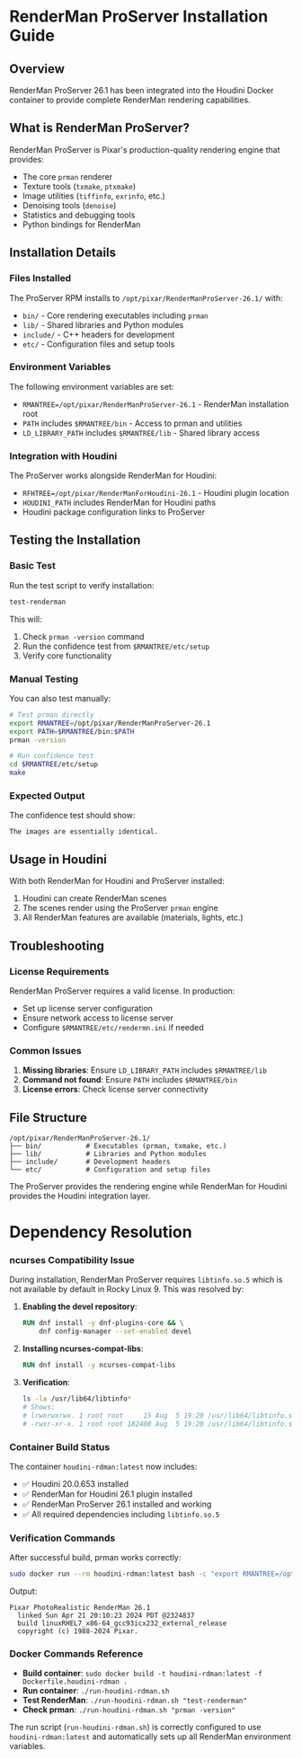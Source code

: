 # RenderMan ProServer Installation Guide

## Overview
RenderMan ProServer 26.1 has been integrated into the Houdini Docker container to provide complete RenderMan rendering capabilities.

## What is RenderMan ProServer?
RenderMan ProServer is Pixar's production-quality rendering engine that provides:
- The core `prman` renderer
- Texture tools (`txmake`, `ptxmake`)
- Image utilities (`tiffinfo`, `exrinfo`, etc.)
- Denoising tools (`denoise`)
- Statistics and debugging tools
- Python bindings for RenderMan

## Installation Details

### Files Installed
The ProServer RPM installs to `/opt/pixar/RenderManProServer-26.1/` with:
- `bin/` - Core rendering executables including `prman`
- `lib/` - Shared libraries and Python modules
- `include/` - C++ headers for development
- `etc/` - Configuration files and setup tools

### Environment Variables
The following environment variables are set:
- `RMANTREE=/opt/pixar/RenderManProServer-26.1` - RenderMan installation root
- `PATH` includes `$RMANTREE/bin` - Access to prman and utilities
- `LD_LIBRARY_PATH` includes `$RMANTREE/lib` - Shared library access

### Integration with Houdini
The ProServer works alongside RenderMan for Houdini:
- `RFHTREE=/opt/pixar/RenderManForHoudini-26.1` - Houdini plugin location
- `HOUDINI_PATH` includes RenderMan for Houdini paths
- Houdini package configuration links to ProServer

## Testing the Installation

### Basic Test
Run the test script to verify installation:
```bash
test-renderman
```

This will:
1. Check `prman -version` command
2. Run the confidence test from `$RMANTREE/etc/setup`
3. Verify core functionality

### Manual Testing
You can also test manually:
```bash
# Test prman directly
export RMANTREE=/opt/pixar/RenderManProServer-26.1
export PATH=$RMANTREE/bin:$PATH
prman -version

# Run confidence test
cd $RMANTREE/etc/setup
make
```

### Expected Output
The confidence test should show:
```
The images are essentially identical.
```

## Usage in Houdini
With both RenderMan for Houdini and ProServer installed:
1. Houdini can create RenderMan scenes
2. The scenes render using the ProServer `prman` engine
3. All RenderMan features are available (materials, lights, etc.)

## Troubleshooting

### License Requirements
RenderMan ProServer requires a valid license. In production:
- Set up license server configuration
- Ensure network access to license server
- Configure `$RMANTREE/etc/rendermn.ini` if needed

### Common Issues
1. **Missing libraries**: Ensure `LD_LIBRARY_PATH` includes `$RMANTREE/lib`
2. **Command not found**: Ensure `PATH` includes `$RMANTREE/bin`
3. **License errors**: Check license server connectivity

## File Structure
```
/opt/pixar/RenderManProServer-26.1/
├── bin/           # Executables (prman, txmake, etc.)
├── lib/           # Libraries and Python modules
├── include/       # Development headers
└── etc/           # Configuration and setup files
```

The ProServer provides the rendering engine while RenderMan for Houdini provides the Houdini integration layer.
#
# Dependency Resolution

### ncurses Compatibility Issue
During installation, RenderMan ProServer requires `libtinfo.so.5` which is not available by default in Rocky Linux 9. This was resolved by:

1. **Enabling the devel repository**:
   ```dockerfile
   RUN dnf install -y dnf-plugins-core && \
       dnf config-manager --set-enabled devel
   ```

2. **Installing ncurses-compat-libs**:
   ```dockerfile
   RUN dnf install -y ncurses-compat-libs
   ```

3. **Verification**:
   ```bash
   ls -la /usr/lib64/libtinfo*
   # Shows:
   # lrwxrwxrwx. 1 root root     15 Aug  5 19:20 /usr/lib64/libtinfo.so.5 -> libtinfo.so.5.9
   # -rwxr-xr-x. 1 root root 182408 Aug  5 19:20 /usr/lib64/libtinfo.so.5.9
   ```

### Container Build Status
The container `houdini-rdman:latest` now includes:
- ✅ Houdini 20.0.653 installed
- ✅ RenderMan for Houdini 26.1 plugin installed  
- ✅ RenderMan ProServer 26.1 installed and working
- ✅ All required dependencies including `libtinfo.so.5`

### Verification Commands
After successful build, prman works correctly:
```bash
sudo docker run --rm houdini-rdman:latest bash -c "export RMANTREE=/opt/pixar/RenderManProServer-26.1 && export PATH=\$RMANTREE/bin:\$PATH && export LD_LIBRARY_PATH=\$RMANTREE/lib:\$LD_LIBRARY_PATH && prman -version"
```

Output:
```
Pixar PhotoRealistic RenderMan 26.1
  linked Sun Apr 21 20:10:23 2024 PDT @2324837
  build linuxRHEL7_x86-64_gcc93icx232_external_release
  copyright (c) 1988-2024 Pixar.
```

### Docker Commands Reference
- **Build container**: `sudo docker build -t houdini-rdman:latest -f Dockerfile.houdini-rdman .`
- **Run container**: `./run-houdini-rdman.sh`
- **Test RenderMan**: `./run-houdini-rdman.sh "test-renderman"`
- **Check prman**: `./run-houdini-rdman.sh "prman -version"`

The run script (`run-houdini-rdman.sh`) is correctly configured to use `houdini-rdman:latest` and automatically sets up all RenderMan environment variables.